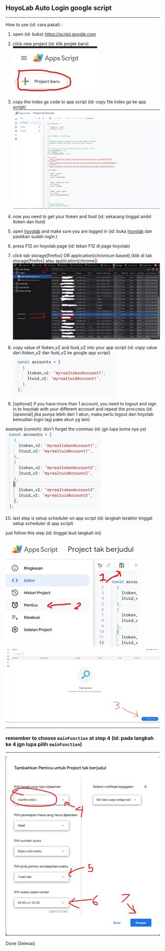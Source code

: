 ## HoyoLab Auto Login google script

---

How to use (id: cara pakai) :

1. open (id: buka) https://script.google.com
1. click new project (id: klik projek baru)
   ![Alt text](./images/projekbaru.png)
1. copy the index.gs code to app script (id: copy file index.gs ke app script)
   ![Alt text](./images//copy.png)
1. now you need to get your ltoken and ltuid (id: sekarang tinggal ambil ltoken dan ltuid)

1. open [hoyolab](https://www.hoyolab.com/) and make sure you are logged in (id: buka [hoyolab](https://www.hoyolab.com/) dan pastikan sudah login.)

1. press F12 on hoyolab page (id: tekan F12 di page hoyolab)

1. click tab storage[firefox] OR application[chromium based] (klik di tab storage[firefox] atau application[chrome])
   ![Alt text](./images/cookies.png)

1. copy value of ltoken_v2 and ltuid_v2 into your app script (id: copy value dari ltoken_v2 dan ltuid_v2 ke google app script)
   ![Alt text](./images/inputtoken.png)

1. [optional] if you have more than 1 account, you need to logout and sign in to hoyolab with your different account and repeat the proccess (id: [opsional] jika punya lebih dari 1 akun, maka perlu logout dari hoyolab kemudian login lagi pake akun yg lain)

example (contoh):
don't forget the commas (id: jgn lupa koma nya ya)
![Alt text](./images/multipleaccounts.png)

10. last step is setup scheduler on app script (id: langkah terakhir tinggal setup scheduler di app script)

just follow this step (id: tinggal ikuti langkah ini)

![Alt text](./images/trigger.png)
![Alt text](./images/createtrigger.png)

---

### remember to choose `mainFunction` at step 4 (id: pada langkah ke 4 jgn lupa pilih `mainFunction`)

---

![Alt text](./images/mainFunction.png)

Done (Selesai)
